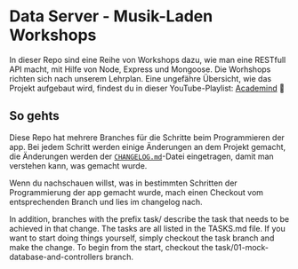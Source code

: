 # Data Server - Musik-Laden Workshops

In dieser Repo sind eine Reihe von Workshops dazu, wie man eine RESTfull API macht, mit Hilfe von Node, Express und Mongoose. Die Worhshops richten sich nach unserem Lehrplan. Eine ungefähre Übersicht, wie das Projekt aufgebaut wird, findest du in dieser YouTube-Playlist: [Academind](https://www.youtube.com/playlist?list=PL55RiY5tL51q4D-B63KBnygU6opNPFk_q) :crystal_ball:

## So gehts

Diese Repo hat mehrere Branches für die Schritte beim Programmieren der app. Bei jedem Schritt werden einige Änderungen an dem Projekt gemacht, die Änderungen werden der [`CHANGELOG.md`](CHANGELOG.md)-Datei eingetragen, damit man verstehen kann, was gemacht wurde.

Wenn du nachschauen willst, was in bestimmten Schritten der Programmierung der app gemacht wurde, mach einen Checkout vom entsprechenden Branch und lies im changelog nach.


In addition, branches with the prefix task/ describe the task that needs to be achieved in that change. The tasks are all listed in the TASKS.md file. If you want to start doing things yourself, simply checkout the task branch and make the change. To begin from the start, checkout the task/01-mock-database-and-controllers branch.

